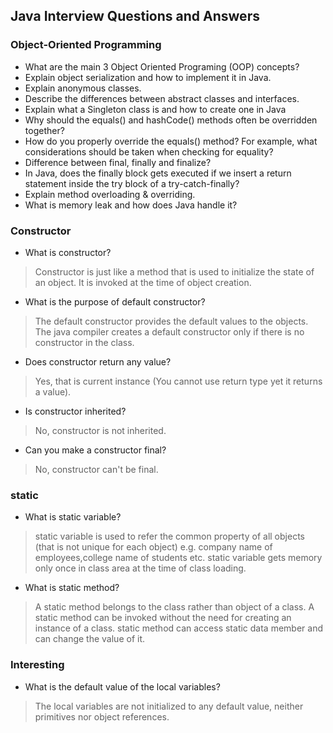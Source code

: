 ## Java Interview Questions and Answers
### Object-Oriented Programming
* What are the main 3 Object Oriented Programing (OOP) concepts?
* Explain object serialization and how to implement it in Java.
* Explain anonymous classes. 
* Describe the differences between abstract classes and interfaces. 
* Explain what a Singleton class is and how to create one in Java 
* Why should the equals() and hashCode() methods often be overridden together? 
* How do you properly override the equals() method? For example, what considerations should be taken when checking for equality?
* Difference between final, finally and finalize?
* In Java, does the finally block gets executed if we insert a return statement inside the try block of a try-catch-finally?
* Explain method overloading & overriding. 
* What is memory leak and how does Java handle it?

### Constructor
* What is constructor?
> Constructor is just like a method that is used to initialize the state of an object. It is invoked at the time of object creation.
* What is the purpose of default constructor?
> The default constructor provides the default values to the objects. The java compiler creates a default constructor only if there is no constructor in the class.
* Does constructor return any value?
> Yes, that is current instance (You cannot use return type yet it returns a value).
* Is constructor inherited?
> No, constructor is not inherited.
* Can you make a constructor final?
> No, constructor can't be final.

### static
* What is static variable?
> static variable is used to refer the common property of all objects (that is not unique for each object) e.g. company name of employees,college name of students etc.
> static variable gets memory only once in class area at the time of class loading.

* What is static method?
> A static method belongs to the class rather than object of a class.
A static method can be invoked without the need for creating an instance of a class.
static method can access static data member and can change the value of it.

### Interesting
* What is the default value of the local variables?
> The local variables are not initialized to any default value, neither primitives nor object references.
